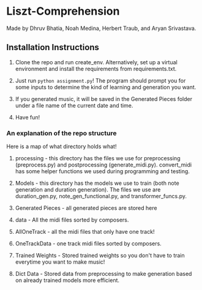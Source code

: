 # Liszt-Comprehension
Made by Dhruv Bhatia, Noah Medina, Herbert Traub, and Aryan Srivastava.

## Installation Instructions 

1. Clone the repo and run create_env. Alternatively, set up a virtual environment and install the requirements from requirements.txt.

2. Just run `python assignment.py`! The program should prompt you for some inputs to determine the kind of learning and generation you want. 

3. If you generated music, it will be saved in the Generated Pieces folder under a file name of the current date and time.

4. Have fun! 

### An explanation of the repo structure 

Here is a map of what directory holds what! 

1. processing - this directory has the files we use for preprocessing (preprocess.py) and postprocessing (generate_midi.py). 
convert_midi has some helper functions we used during programming and testing. 

2. Models - this directory has the models we use to train (both note generation and duration generation). The files we use are 
duration_gen.py, note_gen_functional.py, and transformer_funcs.py. 

3. Generated Pieces - all generated pieces are stored here 

4. data - All the midi files sorted by composers.

5. AllOneTrack - all the midi files that only have one track!

6. OneTrackData - one track midi files sorted by composers. 

7. Trained Weights - Stored trained weights so you don't have to train everytime you want to make music!

8. Dict Data - Stored data from preprocessing to make generation based on already trained models more efficient.
